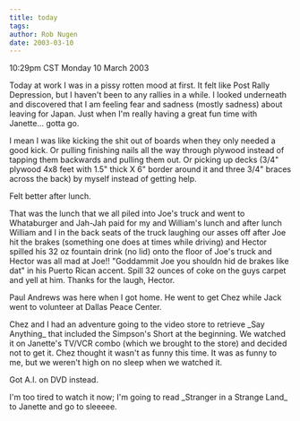 ```yaml
---
title: today
tags: 
author: Rob Nugen
date: 2003-03-10
---
```


<p class=date>10:29pm CST Monday 10 March 2003</p>

<p>Today at work I was in a pissy rotten mood at first.  It felt like
Post Rally Depression, but I haven't been to any rallies in a while.
I looked underneath and discovered that I am feeling fear and sadness
(mostly sadness) about leaving for Japan.  Just when I'm really having
a great fun time with Janette... gotta go.</p>

<p>I mean I was like kicking the shit out of boards when they only
needed a good kick.  Or pulling finishing nails all the way through
plywood instead of tapping them backwards and pulling them out.  Or
picking up decks (3/4" plywood 4x8 feet with 1.5" thick X 6" border
around it and three 3/4" braces across the back) by myself instead of
getting help.</p>

<p>Felt better after lunch.</p>

<p>That was the lunch that we all piled into Joe's truck and went to
Whataburger and Jah-Jah paid for my and William's lunch and after
lunch William and I in the back seats of the truck laughing our asses
off after Joe hit the brakes (something one does at times while
driving) and Hector spilled his 32 oz fountain drink (no lid) onto the
floor of Joe's truck and Hector was all mad at Joe!!  "Goddammit Joe
you shouldn hid de brakes like dat" in his Puerto Rican accent.  Spill
32 ounces of coke on the guys carpet and yell at him.  Thanks for the
laugh, Hector.</p>

<p>Paul Andrews was here when I got home.  He went to get Chez while
Jack went to volunteer at Dallas Peace Center.</p>

<p>Chez and I had an adventure going to the video store to retrieve
_Say Anything_ that included the Simpson's Short at the beginning.  We
watched it on Janette's TV/VCR combo (which we brought to the store)
and decided not to get it.  Chez thought it wasn't as funny this time.
It was as funny to me, but we weren't high on no sleep when we watched
it.</p>

<p>Got A.I. on DVD instead.</p>

<p>I'm too tired to watch it now; I'm going to read _Stranger in a
Strange Land_ to Janette and go to sleeeee.</p>
